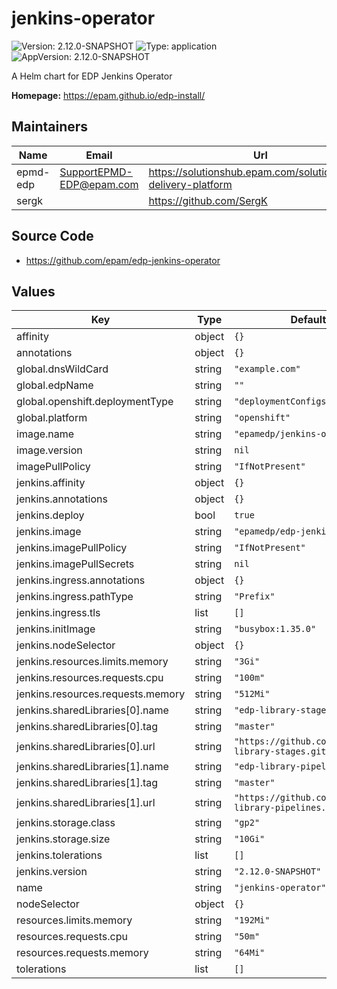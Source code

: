 # jenkins-operator

![Version: 2.12.0-SNAPSHOT](https://img.shields.io/badge/Version-2.12.0--SNAPSHOT-informational?style=flat-square) ![Type: application](https://img.shields.io/badge/Type-application-informational?style=flat-square) ![AppVersion: 2.12.0-SNAPSHOT](https://img.shields.io/badge/AppVersion-2.12.0--SNAPSHOT-informational?style=flat-square)

A Helm chart for EDP Jenkins Operator

**Homepage:** <https://epam.github.io/edp-install/>

## Maintainers

| Name | Email | Url |
| ---- | ------ | --- |
| epmd-edp | <SupportEPMD-EDP@epam.com> | <https://solutionshub.epam.com/solution/epam-delivery-platform> |
| sergk |  | <https://github.com/SergK> |

## Source Code

* <https://github.com/epam/edp-jenkins-operator>

## Values

| Key | Type | Default | Description |
|-----|------|---------|-------------|
| affinity | object | `{}` |  |
| annotations | object | `{}` |  |
| global.dnsWildCard | string | `"example.com"` |  |
| global.edpName | string | `""` |  |
| global.openshift.deploymentType | string | `"deploymentConfigs"` |  |
| global.platform | string | `"openshift"` |  |
| image.name | string | `"epamedp/jenkins-operator"` |  |
| image.version | string | `nil` |  |
| imagePullPolicy | string | `"IfNotPresent"` |  |
| jenkins.affinity | object | `{}` |  |
| jenkins.annotations | object | `{}` |  |
| jenkins.deploy | bool | `true` |  |
| jenkins.image | string | `"epamedp/edp-jenkins"` |  |
| jenkins.imagePullPolicy | string | `"IfNotPresent"` |  |
| jenkins.imagePullSecrets | string | `nil` |  |
| jenkins.ingress.annotations | object | `{}` |  |
| jenkins.ingress.pathType | string | `"Prefix"` |  |
| jenkins.ingress.tls | list | `[]` |  |
| jenkins.initImage | string | `"busybox:1.35.0"` |  |
| jenkins.nodeSelector | object | `{}` |  |
| jenkins.resources.limits.memory | string | `"3Gi"` |  |
| jenkins.resources.requests.cpu | string | `"100m"` |  |
| jenkins.resources.requests.memory | string | `"512Mi"` |  |
| jenkins.sharedLibraries[0].name | string | `"edp-library-stages"` |  |
| jenkins.sharedLibraries[0].tag | string | `"master"` |  |
| jenkins.sharedLibraries[0].url | string | `"https://github.com/epam/edp-library-stages.git"` |  |
| jenkins.sharedLibraries[1].name | string | `"edp-library-pipelines"` |  |
| jenkins.sharedLibraries[1].tag | string | `"master"` |  |
| jenkins.sharedLibraries[1].url | string | `"https://github.com/epam/edp-library-pipelines.git"` |  |
| jenkins.storage.class | string | `"gp2"` |  |
| jenkins.storage.size | string | `"10Gi"` |  |
| jenkins.tolerations | list | `[]` |  |
| jenkins.version | string | `"2.12.0-SNAPSHOT"` |  |
| name | string | `"jenkins-operator"` |  |
| nodeSelector | object | `{}` |  |
| resources.limits.memory | string | `"192Mi"` |  |
| resources.requests.cpu | string | `"50m"` |  |
| resources.requests.memory | string | `"64Mi"` |  |
| tolerations | list | `[]` |  |

